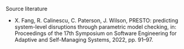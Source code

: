 Source literature
- X. Fang, R. Calinescu, C. Paterson, J. Wilson, PRESTO: predicting system-level disruptions through parametric model checking, in: Proceedings of the 17th Symposium on Software Engineering for Adaptive and Self-Managing Systems, 2022, pp. 91–97.


